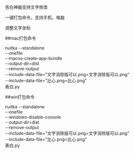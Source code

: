 告白神器支持文字修改

一键打包命令，支持手机、电脑

调整文字坐标

##mac打包命令

nuitka --standalone \
        --onefile \
        --macos-create-app-bundle \
        --output-dir=dist \
        --remove-output \
        --include-data-file="文字消除版可以.png=文字消除版可以.png" \
        --include-data-file="比心.png=比心.png" \
        表白.py

##win打包命令

nuitka --standalone \
        --onefile \
        --windows-disable-console \
        --output-dir=dist \
        --remove-output \
        --include-data-file="文字消除版可以.png=文字消除版可以.png" \
        --include-data-file="比心.png=比心.png" \
        表白.py
